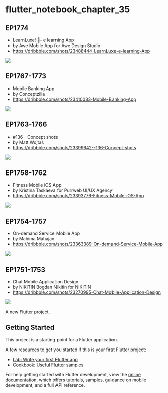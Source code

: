 # flutter_notebook_chapter_35

## EP1774

- LearnLuxe! 🚀- e learning App
- by Awe Mobile App for Awe Design Studio
- https://dribbble.com/shots/23488444-LearnLuxe-e-learning-App

<img src="https://cdn.dribbble.com/userupload/12606520/file/original-49c94c893f7cc12ba4a9b8fb450b3fd4.png?resize=1504x1128"/>


## EP1767-1773

- Mobile Banking App
- by Conceptzilla
- https://dribbble.com/shots/23410083-Mobile-Banking-App

<img src="https://cdn.dribbble.com/userupload/12384990/file/original-eed6bdf90416ba9da3ff19597d87eeda.png?resize=1905x1429"/>

## EP1763-1766

- #136 - Concept shots
- by Matt Wojtaś
- https://dribbble.com/shots/23399642--136-Concept-shots

<img src="https://cdn.dribbble.com/userupload/12355853/file/original-2e71037d55df0c8bea02d86bfffed7b9.png?resize=1504x1128"/>

## EP1758-1762

- Fitness Mobile iOS App
- by Kristina Taskaeva for Purrweb UI/UX Agency
- https://dribbble.com/shots/23393776-Fitness-Mobile-iOS-App

<img src="https://cdn.dribbble.com/userupload/12339975/file/original-c8526b49bc7f1b0481c52e7b783267f2.jpg?resize=1905x1429"/>

## EP1754-1757

- On-demand Service Mobile App
- by Mahima Mahajan
- https://dribbble.com/shots/23363389-On-demand-Service-Mobile-App

<img src="https://cdn.dribbble.com/userupload/12253983/file/original-d63ac3ba88ae7c9614e03dddb5d54739.jpg?resize=1600x1200"/>

## EP1751-1753

- Chat Mobile Application Design
- by NIKITIN Bogdan Nikitin for NIKITIN
- https://dribbble.com/shots/23270995-Chat-Mobile-Application-Design

<img src="https://cdn.dribbble.com/userupload/11997032/file/original-3bc8b0f2bda851f8448bb09a2bdc0d2a.png?resize=1600x1200"/>


A new Flutter project.

## Getting Started

This project is a starting point for a Flutter application.

A few resources to get you started if this is your first Flutter project:

- [Lab: Write your first Flutter app](https://docs.flutter.dev/get-started/codelab)
- [Cookbook: Useful Flutter samples](https://docs.flutter.dev/cookbook)

For help getting started with Flutter development, view the
[online documentation](https://docs.flutter.dev/), which offers tutorials,
samples, guidance on mobile development, and a full API reference.
